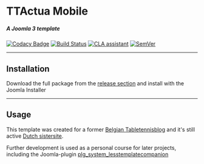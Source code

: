 # TTActua Mobile
##### A Joomla 3 template
[![Codacy Badge](https://api.codacy.com/project/badge/Grade/bb9bfeb6e6ca48b68df44fbb16b47384)](https://www.codacy.com/app/Gileba/ttactua_mobile?utm_source=github.com&utm_medium=referral&utm_content=Gileba/ttactua_mobile&utm_campaign=badger)
[![Build Status](https://travis-ci.org/Gileba/ttactua_mobile.svg?branch=master)](https://travis-ci.org/Gileba/ttactua_mobile)
[![CLA assistant](https://cla-assistant.io/readme/badge/Gileba/ttactua_mobile)](https://cla-assistant.io/Gileba/ttactua_mobile)
[![SemVer](http://img.shields.io/SemVer/2.0.0.png)](http://semver.org/spec/v2.0.0.html)

---

## Installation
Download the full package from the [release section](https://github.com/Gileba/ttactua_mobile/releases) and install with the Joomla Installer

---

## Usage
This template was created for a former [Belgian Tabletennisblog](http://www.tafeltennisactua.be) and it's still active [Dutch sistersite](http://www.tafeltennis.nu/).

Further development is used as a personal course for later projects, including the Joomla-plugin [plg_system_lesstemplatecompanion](http://www.github.com/gileba/plg_system_lesstemplatecompanion)
